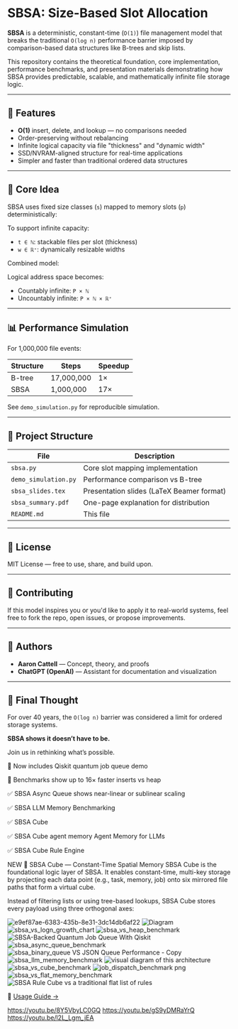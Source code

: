 # SBSA: Size-Based Slot Allocation

**SBSA** is a deterministic, constant-time (`O(1)`) file management model that breaks the traditional `O(log n)` performance barrier imposed by comparison-based data structures like B-trees and skip lists.

This repository contains the theoretical foundation, core implementation, performance benchmarks, and presentation materials demonstrating how SBSA provides predictable, scalable, and mathematically infinite file storage logic.

---

## 🚀 Features

- **O(1)** insert, delete, and lookup — no comparisons needed
- Order-preserving without rebalancing
- Infinite logical capacity via file "thickness" and "dynamic width"
- SSD/NVRAM-aligned structure for real-time applications
- Simpler and faster than traditional ordered data structures

---

## 📘 Core Idea

SBSA uses fixed size classes (`s`) mapped to memory slots (`p`) deterministically:


To support infinite capacity:
- `t ∈ ℕ`: stackable files per slot (thickness)
- `w ∈ ℝ⁺`: dynamically resizable widths

Combined model:


Logical address space becomes:
- Countably infinite: `P × ℕ`
- Uncountably infinite: `P × ℕ × ℝ⁺`

---

## 📊 Performance Simulation

For 1,000,000 file events:

| Structure   | Steps       | Speedup |
|-------------|-------------|---------|
| B-tree      | 17,000,000  | 1×      |
| SBSA        | 1,000,000   | 17×     |

See `demo_simulation.py` for reproducible simulation.

---

## 📂 Project Structure

| File                    | Description                                   |
|-------------------------|-----------------------------------------------|
| `sbsa.py`               | Core slot mapping implementation              |
| `demo_simulation.py`    | Performance comparison vs B-tree              |
| `sbsa_slides.tex`       | Presentation slides (LaTeX Beamer format)     |
| `sbsa_summary.pdf`      | One-page explanation for distribution         |
| `README.md`             | This file                                     |

---

## 📄 License

MIT License — free to use, share, and build upon.

---

## 🙌 Contributing

If this model inspires you or you'd like to apply it to real-world systems, feel free to fork the repo, open issues, or propose improvements.

---

## 🧠 Authors

- **Aaron Cattell** — Concept, theory, and proofs  
- **ChatGPT (OpenAI)** — Assistant for documentation and visualization

---

## 📢 Final Thought

For over 40 years, the `O(log n)` barrier was considered a limit for ordered storage systems.

**SBSA shows it doesn’t have to be.**

Join us in rethinking what’s possible.

🧠 Now includes Qiskit quantum job queue demo

🧪 Benchmarks show up to 16× faster inserts vs heap

✅ SBSA Async Queue shows near-linear or sublinear scaling

✅ SBSA LLM Memory Benchmarking

✅ SBSA Cube

✅ SBSA Cube agent memory Agent Memory for LLMs

✅ SBSA Cube Rule Engine

NEW 
🧊 SBSA Cube — Constant-Time Spatial Memory
SBSA Cube is the foundational logic layer of SBSA. It enables constant-time, multi-key storage by projecting each data point (e.g., task, memory, job) onto six mirrored file paths that form a virtual cube.

Instead of filtering lists or using tree-based lookups, SBSA Cube stores every payload using three orthogonal axes:


![e9ef87ae-6383-435b-8e31-3dc14db6af22](https://github.com/user-attachments/assets/32381409-5573-4dbb-aeab-133e308b95a8)
![Diagram](https://github.com/user-attachments/assets/17d9ea33-1cf6-4610-aa8d-53c7e2ef3de1)
![sbsa_vs_logn_growth_chart](https://github.com/user-attachments/assets/95c5145d-c6ac-40e0-ac22-ec32cd87b6cf)
![sbsa_vs_heap_benchmark](https://github.com/user-attachments/assets/34c2eb0d-b7a8-4260-a44b-e9ee281abb73)
![SBSA-Backed Quantum Job Queue With Qiskit](https://github.com/user-attachments/assets/04a3b85e-5379-4308-a441-8d2f24051925)
![sbsa_async_queue_benchmark](https://github.com/user-attachments/assets/54ef5bbf-187c-4ebc-8b69-afbf21eecb8c)
![sbsa_binary_queue VS JSON Queue Performance - Copy](https://github.com/user-attachments/assets/d6e4fe4e-b6cf-4b03-a212-61b6845bf89a)
![sbsa_llm_memory_benchmark](https://github.com/user-attachments/assets/80f1ed24-e97c-4966-94cb-775f510b252e)
![visual diagram of this architecture](https://github.com/user-attachments/assets/c64ada10-f08d-4cb6-bd17-42a7226e6031)
![sbsa_vs_cube_benchmark](https://github.com/user-attachments/assets/3b845e07-89a4-4d17-b621-f8814917ffd6)
![job_dispatch_benchmark png](https://github.com/user-attachments/assets/b5d1b177-d000-47bf-89a6-4a254fc350b3)
![sbsa_vs_flat_memory_benchmark](https://github.com/user-attachments/assets/5b4def03-5ef0-47b7-8c4e-f3df4ea53a05)
![SBSA Rule Cube vs a traditional flat list of rules](https://github.com/user-attachments/assets/17a02537-45f0-4b70-b1a8-27e745589dce)



📘 [Usage Guide →](USAGE.md)

https://youtu.be/8Y5VbyLC0GQ
https://youtu.be/gS9yDMRaYrQ
https://youtu.be/l2L_Lgm_jEA
